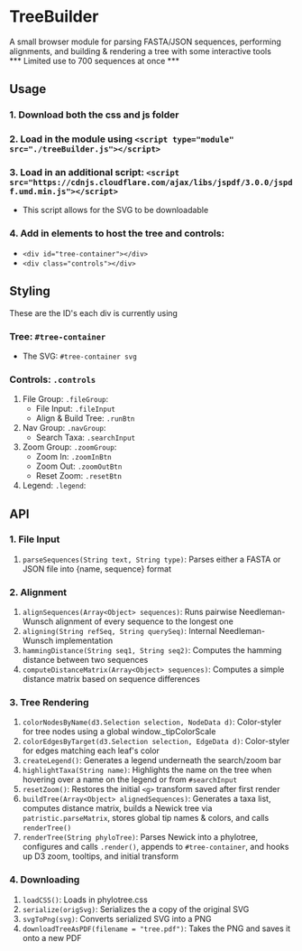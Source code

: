 # TreeBuilder
A small browser module for parsing FASTA/JSON sequences, performing alignments, and building & rendering a tree with some interactive tools<br/>
*** Limited use to 700 sequences at once ***
## Usage
### 1. Download both the css and js folder 
### 2. Load in the module using ```<script type="module" src="./treeBuilder.js"></script>```
### 3. Load in an additional script: ```<script src="https://cdnjs.cloudflare.com/ajax/libs/jspdf/3.0.0/jspdf.umd.min.js"></script>```
- This script allows for the SVG to be downloadable
### 4. Add in elements to host the tree and controls:
- ```<div id="tree-container"></div>```
- ```<div class="controls"></div>```
## Styling
These are the ID's each div is currently using
### Tree: ```#tree-container```
- The SVG: ```#tree-container svg```
### Controls: ```.controls```
1. File Group: ```.fileGroup```:
    - File Input: ```.fileInput```
    - Align & Build Tree: ```.runBtn```
2. Nav Group: ```.navGroup```:
    - Search Taxa: ```.searchInput```
3. Zoom Group: ```.zoomGroup```:
    - Zoom In: ```.zoomInBtn```
    - Zoom Out: ```.zoomOutBtn```
    - Reset Zoom: ```.resetBtn```
4. Legend: ```.legend```:
## API
### 1. File Input
1. ```parseSequences(String text, String type)```: Parses either a FASTA or JSON file into {name, sequence} format
### 2. Alignment
1. ```alignSequences(Array<Object> sequences)```: Runs pairwise Needleman-Wunsch alignment of every sequence to the longest one
2. ```aligning(String refSeq, String querySeq)```: Internal Needleman-Wunsch implementation
3. ```hammingDistance(String seq1, String seq2)```: Computes the hamming distance between two sequences
4. ```computeDistanceMatrix(Array<Object> sequences)```: Computes a simple distance matrix based on sequence differences
### 3. Tree Rendering
1. ```colorNodesByName(d3.Selection selection, NodeData d)```: Color-styler for tree nodes using a global window._tipColorScale
2. ```colorEdgesByTarget(d3.Selection selection, EdgeData d)```: Color-styler for edges matching each leaf's color
3. ```createLegend()```: Generates a legend underneath the search/zoom bar
4. ```highlightTaxa(String name)```: Highlights the name on the tree when hovering over a name on the legend or from ```#searchInput```
5. ```resetZoom()```: Restores the initial ```<g>``` transform saved after first render
6. ```buildTree(Array<Object> alignedSequences)```: Generates a taxa list, computes distance matrix, builds a Newick tree via ```patristic.parseMatrix```, stores global tip names & colors, and calls ```renderTree()```
7. ```renderTree(String phyloTree)```: Parses Newick into a phylotree, configures and calls ```.render()```, appends to ```#tree-container```, and hooks up D3 zoom, tooltips, and initial transform
### 4. Downloading
1. ```loadCSS()```: Loads in phylotree.css
2. ```serialize(origSvg)```: Serializes the a copy of the original SVG
3. ```svgToPng(svg)```: Converts serialized SVG into a PNG
4. ```downloadTreeAsPDF(filename = "tree.pdf")```: Takes the PNG and saves it onto a new PDF
